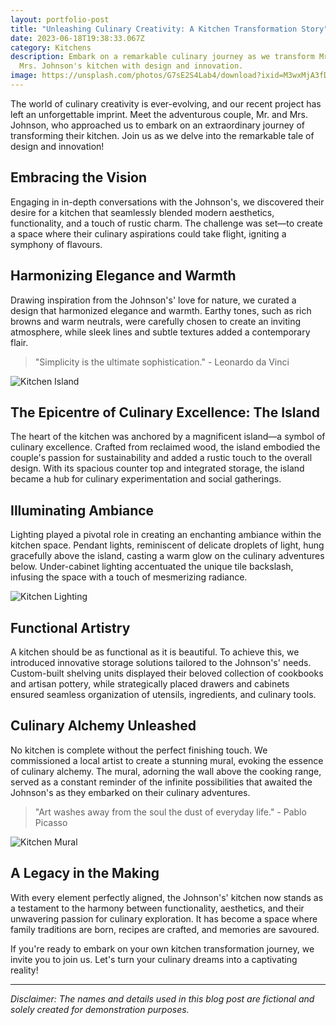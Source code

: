 ```yaml
---
layout: portfolio-post
title: "Unleashing Culinary Creativity: A Kitchen Transformation Story"
date: 2023-06-18T19:38:33.067Z
category: Kitchens
description: Embark on a remarkable culinary journey as we transform Mr. and
  Mrs. Johnson's kitchen with design and innovation.
image: https://unsplash.com/photos/G7sE2S4Lab4/download?ixid=M3wxMjA3fDB8MXxzZWFyY2h8Mjd8fGtpdGNoZW5zfGVufDB8fHx8MTY4NzExNjc1MXww&force=true&w=1920
---
```

The world of culinary creativity is ever-evolving, and our recent project has left an unforgettable imprint. Meet the adventurous couple, Mr. and Mrs. Johnson, who approached us to embark on an extraordinary journey of transforming their kitchen. Join us as we delve into the remarkable tale of design and innovation!

## Embracing the Vision

Engaging in in-depth conversations with the Johnson's, we discovered their desire for a kitchen that seamlessly blended modern aesthetics, functionality, and a touch of rustic charm. The challenge was set—to create a space where their culinary aspirations could take flight, igniting a symphony of flavours.

## Harmonizing Elegance and Warmth

Drawing inspiration from the Johnson's' love for nature, we curated a design that harmonized elegance and warmth. Earthy tones, such as rich browns and warm neutrals, were carefully chosen to create an inviting atmosphere, while sleek lines and subtle textures added a contemporary flair.

> "Simplicity is the ultimate sophistication." - Leonardo da Vinci

![Kitchen Island](https://unsplash.com/photos/-iQYdCr4EpE/download?ixid=M3wxMjA3fDB8MXxzZWFyY2h8MTV8fGtpdGNoZW5zfGVufDB8fHx8MTY4NzExNjY2N3ww&force=true&w=1920)

## The Epicentre of Culinary Excellence: The Island

The heart of the kitchen was anchored by a magnificent island—a symbol of culinary excellence. Crafted from reclaimed wood, the island embodied the couple's passion for sustainability and added a rustic touch to the overall design. With its spacious counter top and integrated storage, the island became a hub for culinary experimentation and social gatherings.

## Illuminating Ambiance

Lighting played a pivotal role in creating an enchanting ambiance within the kitchen space. Pendant lights, reminiscent of delicate droplets of light, hung gracefully above the island, casting a warm glow on the culinary adventures below. Under-cabinet lighting accentuated the unique tile backslash, infusing the space with a touch of mesmerizing radiance.

![Kitchen Lighting](https://unsplash.com/photos/idXQEOxhmvU/download?ixid=M3wxMjA3fDB8MXxzZWFyY2h8MTd8fGtpdGNoZW5zfGVufDB8fHx8MTY4NzExNjY2N3ww&force=true&w=1920)

## Functional Artistry

A kitchen should be as functional as it is beautiful. To achieve this, we introduced innovative storage solutions tailored to the Johnson's' needs. Custom-built shelving units displayed their beloved collection of cookbooks and artisan pottery, while strategically placed drawers and cabinets ensured seamless organization of utensils, ingredients, and culinary tools.

## Culinary Alchemy Unleashed

No kitchen is complete without the perfect finishing touch. We commissioned a local artist to create a stunning mural, evoking the essence of culinary alchemy. The mural, adorning the wall above the cooking range, served as a constant reminder of the infinite possibilities that awaited the Johnson's as they embarked on their culinary adventures.

> "Art washes away from the soul the dust of everyday life." - Pablo Picasso

![Kitchen Mural](https://unsplash.com/photos/1eWGq_l_DuU/download?ixid=M3wxMjA3fDB8MXxzZWFyY2h8MjF8fGtpdGNoZW5zfGVufDB8fHx8MTY4NzExNjc1MXww&force=true&w=1920)

## A Legacy in the Making

With every element perfectly aligned, the Johnson's' kitchen now stands as a testament to the harmony between functionality, aesthetics, and their unwavering passion for culinary exploration. It has become a space where family traditions are born, recipes are crafted, and memories are savoured.

If you're ready to embark on your own kitchen transformation journey, we invite you to join us. Let's turn your culinary dreams into a captivating reality!

- - -

*Disclaimer: The names and details used in this blog post are fictional and solely created for demonstration purposes.*